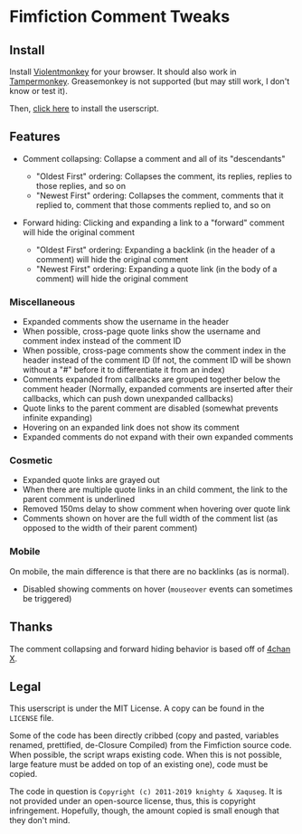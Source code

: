 # Fimfiction Comment Tweaks

## Install

Install [Violentmonkey](https://violentmonkey.github.io/get-it/) for your browser. It should also work in [Tampermonkey](https://www.tampermonkey.net/). Greasemonkey is not supported (but may still work, I don't know or test it).

Then, [click here](https://github.com/PluieElectrique/fimfic-comment-tweaks/raw/master/comment-tweaks.user.js) to install the userscript.

## Features

* Comment collapsing: Collapse a comment and all of its "descendants"
    * "Oldest First" ordering: Collapses the comment, its replies, replies to those replies, and so on
    * "Newest First" ordering: Collapses the comment, comments that it replied to, comment that those comments replied to, and so on

* Forward hiding: Clicking and expanding a link to a "forward" comment will hide the original comment
    * "Oldest First" ordering: Expanding a backlink (in the header of a comment) will hide the original comment
    * "Newest First" ordering: Expanding a quote link (in the body of a comment) will hide the original comment

### Miscellaneous

* Expanded comments show the username in the header
* When possible, cross-page quote links show the username and comment index instead of the comment ID
* When possible, cross-page comments show the comment index in the header instead of the comment ID (If not, the comment ID will be shown without a "#" before it to differentiate it from an index)
* Comments expanded from callbacks are grouped together below the comment header (Normally, expanded comments are inserted after their callbacks, which can push down unexpanded callbacks)
* Quote links to the parent comment are disabled (somewhat prevents infinite expanding)
* Hovering on an expanded link does not show its comment
* Expanded comments do not expand with their own expanded comments

### Cosmetic

* Expanded quote links are grayed out
* When there are multiple quote links in an child comment, the link to the parent comment is underlined
* Removed 150ms delay to show comment when hovering over quote link
* Comments shown on hover are the full width of the comment list (as opposed to the width of their parent comment)

### Mobile

On mobile, the main difference is that there are no backlinks (as is normal).

* Disabled showing comments on hover (`mouseover` events can sometimes be triggered)

## Thanks

The comment collapsing and forward hiding behavior is based off of [4chan X](https://www.4chan-x.net/).

## Legal

This userscript is under the MIT License. A copy can be found in the `LICENSE` file.

Some of the code has been directly cribbed (copy and pasted, variables renamed, prettified, de-Closure Compiled) from the Fimfiction source code. When possible, the script wraps existing code. When this is not possible, large feature must be added on top of an existing one), code must be copied.

The code in question is `Copyright (c) 2011-2019 knighty & Xaquseg`. It is not provided under an open-source license, thus, this is copyright infringement. Hopefully, though, the amount copied is small enough that they don't mind.
